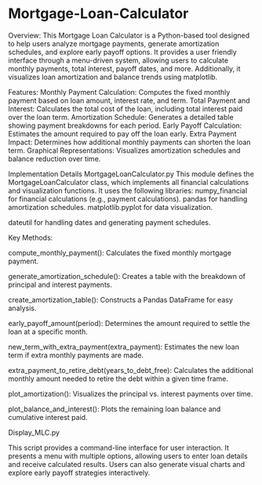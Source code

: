 # Mortgage-Loan-Calculator

Overview:
This Mortgage Loan Calculator is a Python-based tool designed to help users analyze mortgage payments, generate amortization schedules, and explore early payoff options. It provides a user friendly interface through a menu-driven system, allowing users to calculate monthly payments, total interest, payoff dates, and more. Additionally, it visualizes loan amortization and balance trends using matplotlib.

Features:
Monthly Payment Calculation: Computes the fixed monthly payment based on loan amount, interest rate, and term.
Total Payment and Interest: Calculates the total cost of the loan, including total interest paid over the loan term.
Amortization Schedule: Generates a detailed table showing payment breakdowns for each period.
Early Payoff Calculation: Estimates the amount required to pay off the loan early.
Extra Payment Impact: Determines how additional monthly payments can shorten the loan term.
Graphical Representations: Visualizes amortization schedules and balance reduction over time.

Implementation Details
MortgageLoanCalculator.py
This module defines the MortgageLoanCalculator class, which implements all financial calculations and visualization functions. It uses the following libraries:
numpy_financial for financial calculations (e.g., payment calculations).
pandas for handling amortization schedules.
matplotlib.pyplot for data visualization.

dateutil for handling dates and generating payment schedules.

Key Methods:

compute_monthly_payment(): Calculates the fixed monthly mortgage payment.

generate_amortization_schedule(): Creates a table with the breakdown of principal and interest payments.

create_amortization_table(): Constructs a Pandas DataFrame for easy analysis.

early_payoff_amount(period): Determines the amount required to settle the loan at a specific month.

new_term_with_extra_payment(extra_payment): Estimates the new loan term if extra monthly payments are made.

extra_payment_to_retire_debt(years_to_debt_free): Calculates the additional monthly amount needed to retire the debt within a given time frame.

plot_amortization(): Visualizes the principal vs. interest payments over time.

plot_balance_and_interest(): Plots the remaining loan balance and cumulative interest paid.

Display_MLC.py

This script provides a command-line interface for user interaction. It presents a menu with multiple options, allowing users to enter loan details and receive calculated results. Users can also generate visual charts and explore early payoff strategies interactively.
